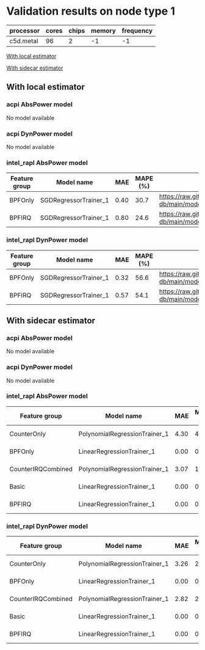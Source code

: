 # Validation results on node type 1

| processor | cores | chips | memory | frequency |
| --- | --- | --- | --- | --- |
| c5d.metal | 96 | 2 | -1 | -1 |

[With local estimator](#with-local-estimator)

[With sidecar estimator](#with-sidecar-estimator)

## With local estimator

### acpi AbsPower model

No model available

### acpi DynPower model

No model available

### intel_rapl AbsPower model

| Feature group | Model name | MAE | MAPE (%) | URL |
| --- | --- | --- | --- | --- |
| BPFOnly | SGDRegressorTrainer_1 | 0.40 | 30.7 | https://raw.githubusercontent.com/sustainable-computing-io/kepler-model-db/main/models/v0.7/ec2/intel_rapl/AbsPower/BPFOnly/SGDRegressorTrainer_1.json |
| BPFIRQ | SGDRegressorTrainer_1 | 0.80 | 24.6 | https://raw.githubusercontent.com/sustainable-computing-io/kepler-model-db/main/models/v0.7/ec2/intel_rapl/AbsPower/BPFIRQ/SGDRegressorTrainer_1.json |
### intel_rapl DynPower model

| Feature group | Model name | MAE | MAPE (%) | URL |
| --- | --- | --- | --- | --- |
| BPFOnly | SGDRegressorTrainer_1 | 0.32 | 56.6 | https://raw.githubusercontent.com/sustainable-computing-io/kepler-model-db/main/models/v0.7/ec2/intel_rapl/DynPower/BPFOnly/SGDRegressorTrainer_1.json |
| BPFIRQ | SGDRegressorTrainer_1 | 0.57 | 54.1 | https://raw.githubusercontent.com/sustainable-computing-io/kepler-model-db/main/models/v0.7/ec2/intel_rapl/DynPower/BPFIRQ/SGDRegressorTrainer_1.json |
## With sidecar estimator

### acpi AbsPower model

No model available

### acpi DynPower model

No model available

### intel_rapl AbsPower model

| Feature group | Model name | MAE | MAPE (%) | URL |
| --- | --- | --- | --- | --- |
| CounterOnly | PolynomialRegressionTrainer_1 | 4.30 | 41.2 | https://raw.githubusercontent.com/sustainable-computing-io/kepler-model-db/main/models/v0.7/ec2/intel_rapl/AbsPower/CounterOnly/PolynomialRegressionTrainer_1.zip |
| BPFOnly | LinearRegressionTrainer_1 | 0.00 | 0.0 | https://raw.githubusercontent.com/sustainable-computing-io/kepler-model-db/main/models/v0.7/ec2/intel_rapl/AbsPower/BPFOnly/LinearRegressionTrainer_1.zip |
| CounterIRQCombined | PolynomialRegressionTrainer_1 | 3.07 | 15.0 | https://raw.githubusercontent.com/sustainable-computing-io/kepler-model-db/main/models/v0.7/ec2/intel_rapl/AbsPower/CounterIRQCombined/PolynomialRegressionTrainer_1.zip |
| Basic | LinearRegressionTrainer_1 | 0.00 | 0.0 | https://raw.githubusercontent.com/sustainable-computing-io/kepler-model-db/main/models/v0.7/ec2/intel_rapl/AbsPower/Basic/LinearRegressionTrainer_1.zip |
| BPFIRQ | LinearRegressionTrainer_1 | 0.00 | 0.0 | https://raw.githubusercontent.com/sustainable-computing-io/kepler-model-db/main/models/v0.7/ec2/intel_rapl/AbsPower/BPFIRQ/LinearRegressionTrainer_1.zip |
### intel_rapl DynPower model

| Feature group | Model name | MAE | MAPE (%) | URL |
| --- | --- | --- | --- | --- |
| CounterOnly | PolynomialRegressionTrainer_1 | 3.26 | 24.8 | https://raw.githubusercontent.com/sustainable-computing-io/kepler-model-db/main/models/v0.7/ec2/intel_rapl/DynPower/CounterOnly/PolynomialRegressionTrainer_1.zip |
| BPFOnly | LinearRegressionTrainer_1 | 0.00 | 0.1 | https://raw.githubusercontent.com/sustainable-computing-io/kepler-model-db/main/models/v0.7/ec2/intel_rapl/DynPower/BPFOnly/LinearRegressionTrainer_1.zip |
| CounterIRQCombined | PolynomialRegressionTrainer_1 | 2.82 | 25.1 | https://raw.githubusercontent.com/sustainable-computing-io/kepler-model-db/main/models/v0.7/ec2/intel_rapl/DynPower/CounterIRQCombined/PolynomialRegressionTrainer_1.zip |
| Basic | LinearRegressionTrainer_1 | 0.00 | 0.2 | https://raw.githubusercontent.com/sustainable-computing-io/kepler-model-db/main/models/v0.7/ec2/intel_rapl/DynPower/Basic/LinearRegressionTrainer_1.zip |
| BPFIRQ | LinearRegressionTrainer_1 | 0.00 | 0.0 | https://raw.githubusercontent.com/sustainable-computing-io/kepler-model-db/main/models/v0.7/ec2/intel_rapl/DynPower/BPFIRQ/LinearRegressionTrainer_1.zip |

